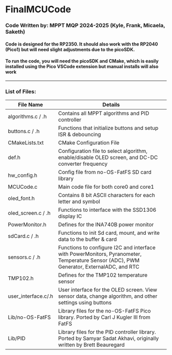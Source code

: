 # FinalMCUCode
### Code Written by: MPPT MQP 2024-2025 (Kyle, Frank, Micaela, Saketh)

#### Code is designed for the RP2350. It should also work with the RP2040 (Pico1) but will need slight adjustments due to the picoSDK.
#### To run the code, you will need the picoSDK and CMake, which is easily installed using the Pico VSCode extension but manual installs will also work

____
### List of Files:

| File Name | Details |
| ------------- | ------------- |
| algorithms.c / .h    | Contains all MPPT algorithms and PID controller  |
| buttons.c / .h       | Functions that initialize buttons and setup ISR & debouncing  |
| CMakeLists.txt       | CMake Configuration File |
| def.h                | Configuration file to select algorithm, enable/disable OLED screen, and DC-DC converter frequency |
| hw_config.h          | Config file from no-OS-FatFS SD card library |
| MCUCode.c            | Main code file for both core0 and core1 |
| oled_font.h          | Contains 8 bit ASCII characters for each letter and symbol |
| oled_screen.c / .h   | Functions to interface with the SSD1306 display IC|
| PowerMonitor.h       | Defines for the INA740B power monitor |
| sdCard.c / .h        | Functions to init Sd card, mount, and write data to the buffer & card |
| sensors.c / .h       | Functions to configure I2C and interface with PowerMonitors, Pyranometer, Temperature Sensor (ADC), PWM Generator, ExternalADC, and RTC |
| TMP102.h             | Defines for the TMP102 temperature sensor |
| user_interface.c/.h  | User interface for the OLED screen. View sensor data, change algorithm, and other settings using buttons|
| Lib/no-OS-FatFS      | Library files for the no-OS-FatFS Pico library. Ported by Carl J Kugler III from FatFS |
| Lib/PID              | Library files for the PID controller library. Ported by Samyar Sadat Akhavi, originally written by Brett Beauregard | 
